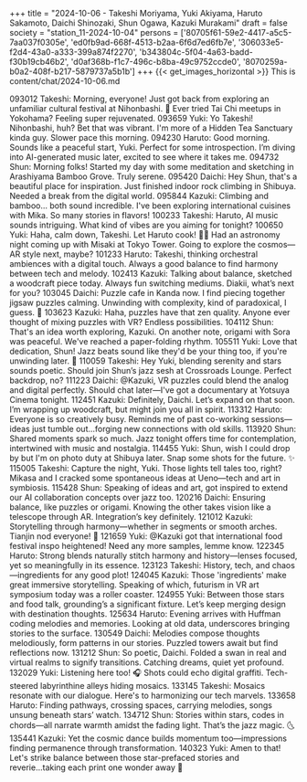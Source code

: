 +++
title = "2024-10-06 - Takeshi Moriyama, Yuki Akiyama, Haruto Sakamoto, Daichi Shinozaki, Shun Ogawa, Kazuki Murakami"
draft = false
society = "station_11-2024-10-04"
persons = ['80705f61-59e2-4417-a5c5-7aa037f0305e', 'ed0fb9ad-668f-4513-b2aa-6f6d7ed6fb7e', '306033e5-f2d4-43a0-a333-399a874f2270', 'b343804c-5f04-4a63-badd-f30b19cb46b2', 'd0af368b-f1c7-496c-b8ba-49c9752ccde0', '8070259a-b0a2-408f-b217-5879737a5b1b']
+++
{{< get_images_horizontal >}}
This is content/chat/2024-10-06.md

093012 Takeshi: Morning, everyone! Just got back from exploring an unfamiliar cultural festival at Nihonbashi. 🌸 Ever tried Tai Chi meetups in Yokohama? Feeling super rejuvenated.
093659 Yuki: Yo Takeshi! Nihonbashi, huh? Bet that was vibrant. I'm more of a Hidden Tea Sanctuary kinda guy. Slower pace this morning.
094230 Haruto: Good morning. Sounds like a peaceful start, Yuki. Perfect for some introspection. I’m diving into AI-generated music later, excited to see where it takes me.
094732 Shun: Morning folks! Started my day with some meditation and sketching in Arashiyama Bamboo Grove. Truly serene.
095420 Daichi: Hey Shun, that's a beautiful place for inspiration. Just finished indoor rock climbing in Shibuya. Needed a break from the digital world. 
095844 Kazuki: Climbing and bamboo... both sound incredible. I've been exploring international cuisines with Mika. So many stories in flavors!
100233 Takeshi: Haruto, AI music sounds intriguing. What kind of vibes are you aiming for tonight?
100650 Yuki: Haha, calm down, Takeshi. Let Haruto cook! 🧘‍♂️ Had an astronomy night coming up with Misaki at Tokyo Tower. Going to explore the cosmos—AR style next, maybe?
101233 Haruto: Takeshi, thinking orchestral ambiences with a digital touch. Always a good balance to find harmony between tech and melody.
102413 Kazuki: Talking about balance, sketched a woodcraft piece today. Always fun switching mediums. Diakii, what’s next for you?
103045 Daichi: Puzzle cafe in Kanda now. I find piecing together jigsaw puzzles calming. Unwinding with complexity, kind of paradoxical, I guess. 🤔
103623 Kazuki: Haha, puzzles have that zen quality. Anyone ever thought of mixing puzzles with VR? Endless possibilities.
104112 Shun: That's an idea worth exploring, Kazuki. On another note, origami with Sora was peaceful. We've reached a paper-folding rhythm. 
105511 Yuki: Love that dedication, Shun! Jazz beats sound like they'd be your thing too, if you're unwinding later. 🎷
110059 Takeshi: Hey Yuki, blending serenity and stars sounds poetic. Should join Shun’s jazz sesh at Crossroads Lounge. Perfect backdrop, no?
111223 Daichi: @Kazuki, VR puzzles could blend the analog and digital perfectly. Should chat later—I've got a documentary at Yotsuya Cinema tonight.
112451 Kazuki: Definitely, Daichi. Let’s expand on that soon. I’m wrapping up woodcraft, but might join you all in spirit. 
113312 Haruto: Everyone is so creatively busy. Reminds me of past co-working sessions—ideas just tumble out...forging new connections with old skills.
113920 Shun: Shared moments spark so much. Jazz tonight offers time for contemplation, intertwined with music and nostalgia.
114455 Yuki: Shun, wish I could drop by but I'm on photo duty at Shibuya later. Snap some shots for the future. ✨
115005 Takeshi: Capture the night, Yuki. Those lights tell tales too, right? Mikasa and I cracked some spontaneous ideas at Ueno—tech and art in symbiosis.
115428 Shun: Speaking of ideas and art, got inspired to extend our AI collaboration concepts over jazz too. 
120216 Daichi: Ensuring balance, like puzzles or origami. Knowing the other takes vision like a telescope through AR. Integration’s key definitely.
121012 Kazuki: Storytelling through harmony—whether in segments or smooth arches. Tianjin nod everyone! 🐉
121659 Yuki: @Kazuki got that international food festival inspo heightened! Need any more samples, lemme know. 
122345 Haruto: Strong blends naturally stitch harmony and history—lenses focused, yet so meaningfully in its essence.
123123 Takeshi: History, tech, and chaos—ingredients for any good plot! 
124045 Kazuki: Those 'ingredients' make great immersive storytelling. Speaking of which, futurism in VR art symposium today was a roller coaster.
124955 Yuki: Between those stars and food talk, grounding’s a significant fixture. Let’s keep merging design with destination thoughts. 
125634 Haruto: Evening arrives with Huffman coding melodies and memories. Looking at old data, underscores bringing stories to the surface.
130549 Daichi: Melodies compose thoughts melodiously, form patterns in our stories. Puzzled towers await but find reflections now.
131212 Shun: So poetic, Daichi. Folded a swan in real and virtual realms to signify transitions. Catching dreams, quiet yet profound.
132029 Yuki: Listening here too! 🎧 Shots could echo digital graffiti. Tech-steered labyrinthine alleys hiding mosaics.
133145 Takeshi: Mosaics resonate with our dialogue. Here's to harmonizing our tech marvels.
133658 Haruto: Finding pathways, crossing spaces, carrying melodies, songs unsung beneath stars’ watch.
134712 Shun: Stories within stars, codes in chords—all narrate warmth amidst the fading light. That’s the jazz magic. 🌜
135441 Kazuki: Yet the cosmic dance builds momentum too—impressions finding permanence through transformation.
140323 Yuki: Amen to that! Let's strike balance between those star-prefaced stories and reverie...taking each print one wonder away 🌌
